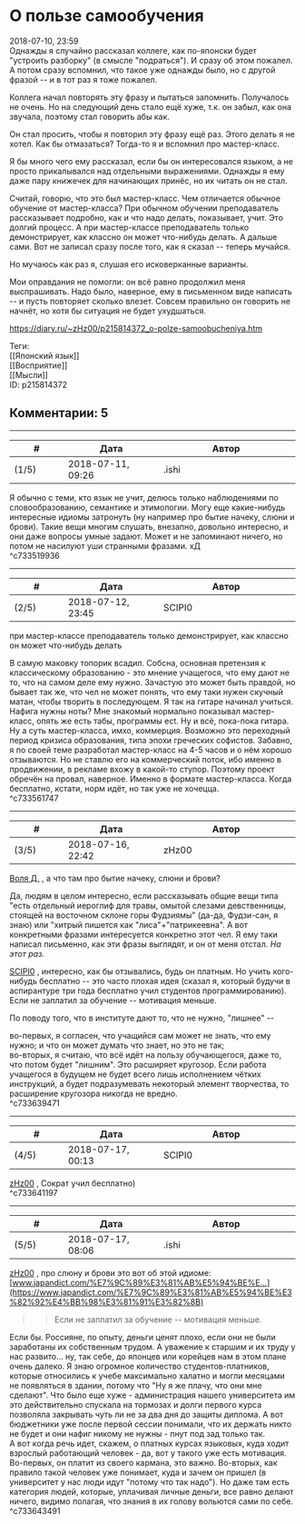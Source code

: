 О пользе самообучения
=====================

  
2018-07-10, 23:59  
 Однажды я случайно рассказал коллеге, как по-японски будет "устроить разборку" (в смысле "подраться"). И сразу об этом пожалел. А потом сразу вспомнил, что такое уже однажды было, но с другой фразой -- и в тот раз я тоже пожалел.   
   
 Коллега начал повторять эту фразу и пытаться запомнить. Получалось не очень. Но на следующий день стало ещё хуже, т.к. он забыл, как она звучала, поэтому стал говорить абы как.   
   
 Он стал просить, чтобы я повторил эту фразу ещё раз. Этого делать я не хотел. Как бы отмазаться? Тогда-то я и вспомнил про мастер-класс.   
   
 Я бы много чего ему рассказал, если бы он интересовался языком, а не просто прикалывался над отдельными выражениями. Однажды я ему даже пару книжечек для начинающих принёс, но их читать он не стал.   
   
 Считай, говорю, что это был мастер-класс. Чем отличается обычное обучение от мастер-класса? При обычном обучении преподаватель рассказывает подробно, как и что надо делать, показывает, учит. Это долгий процесс. А при мастер-классе преподаватель только демонстрирует, как классно он может что-нибудь делать. А дальше сами. Вот не записал сразу после того, как я сказал -- теперь мучайся.   
   
  Но мучаюсь как раз я, слушая его исковерканные варианты.    
   
 Мои оправдания не помогли: он всё равно продолжил меня выспрашивать. Надо было, наверное, ему в письменном виде написать -- и пусть повторяет сколько влезет. Совсем правильно он говорить не начнёт, но хотя бы ситуация не будет ухудшаться.   
  
<https://diary.ru/~zHz00/p215814372_o-polze-samoobucheniya.htm>  
  
Теги:  
[[Японский язык]]  
[[Восприятие]]  
[[Мысли]]  
ID: p215814372  


Комментарии: 5
--------------

  


---



|         #         |              Дата              |                     Автор                     |           ID           |
| --- | --- | --- | --- |
| (1/5) | 2018-07-11, 09:26 | .ishi | c733519936 |

  
 Я обычно с теми, кто язык не учит, делюсь только наблюдениями по словообразованию, семантике и этимологии. Могу еще какие-нибудь интересные идиомы затронуть (ну например про бытие начеку, слюни и брови). Такие вещи многим слушать, внезапно, довольно интересно, и они даже вопросы умные задают. Может и не запоминают ничего, но потом не насилуют уши странными фразами. хД   
 ^c733519936

---



|         #         |              Дата              |                     Автор                     |           ID           |
| --- | --- | --- | --- |
| (2/5) | 2018-07-12, 23:45 | SCIPI0 | c733561747 |

  
  при мастер-классе преподаватель только демонстрирует, как классно он может что-нибудь делать    
   
 В самую маковку топорик всадил. Собсна, основная претензия к классическому образованию - это мнение учащегося, что ему дают не то, что на самом деле ему нужно. Зачастую это может быть правдой, но бывает так же, что чел не может понять, что ему таки нужен скучный матан, чтобы творить в последующем. Я так на гитаре начинал учиться. Нафига нужны ноты? Мне знакомый нормально показывал мастер-класс, опять же есть табы, программы ect. Ну и всё, пока-пока гитара. Ну а суть мастер-класса, имхо, коммерция. Возможно это переходный период кризиса образования, типа эпохи греческих софистов. Забавно, я по своей теме разработал мастер-класс на 4-5 часов и о нём хорошо отзываются. Но не ставлю его на коммерческий поток, ибо именно в продвижении, в рекламе вхожу в какой-то ступор. Поэтому проект обречён на провал, наверное. Именно в формате мастер-класса. Когда бесплатно, кстати, норм идёт, но так уже не хочецца.   
 ^c733561747

---



|         #         |              Дата              |                     Автор                     |           ID           |
| --- | --- | --- | --- |
| (3/5) | 2018-07-16, 22:42 | zHz00 | c733639471 |

  
  [Воля Д.](http://willD.diary.ru "Лыбродыбро.")  , а что там про бытие начеку, слюни и брови?   
   
 Да, людям в целом интересно, если рассказывать общие вещи типа "есть отдельный иероглиф для травы, омытой слезами девственницы, стоящей на восточном склоне горы Фудзиямы" (да-да, Фудзи-сан, я знаю) или "хитрый пишется как "лиса"+"патрикеевна". А вот конкретными фразами интересуется конкретно этот чел. Я ему таки написал письменно, как эти фразы выглядят, и он от меня отстал.  *На этот раз.*    
   
  [SCIPI0](http://demosthenes.diary.ru "Тускуланские беседы")  , интересно, как бы отзывались, будь он платным. Но учить кого-нибудь бесплатно -- это часто плохая идея (сказал я, который будучи в аспирантуре три года бесплатно учил студентов программированию). Если не заплатил за обучение -- мотивация меньше.   
   
 По поводу того, что в институте дают то, что не нужно, "лишнее" --   
   
 во-первых, я согласен, что учащийся сам может не знать, что ему нужно; и что он может думать что знает, но это не так;   
 во-вторых, я считаю, что всё идёт на пользу обучающегося, даже то, что потом будет "лишним". Это расширяет кругозор. Если работа учащегося в будущем не будет всего лишь исполнением чётких инструкций, а будет подразумевать некоторый элемент творчества, то расширение кругозора никогда не вредно.   
 ^c733639471

---



|         #         |              Дата              |                     Автор                     |           ID           |
| --- | --- | --- | --- |
| (4/5) | 2018-07-17, 00:13 | SCIPI0 | c733641197 |

  
  [zHz00](https://zHz00.diary.ru "Untitled")  , Сократ учил бесплатно)   
 ^c733641197

---



|         #         |              Дата              |                     Автор                     |           ID           |
| --- | --- | --- | --- |
| (5/5) | 2018-07-17, 08:06 | .ishi | c733643491 |

  
  [zHz00](https://zHz00.diary.ru "Untitled")  , про слюну и брови это вот об этой идиоме:   
  [www.japandict.com/%E7%9C%89%E3%81%AB%E5%94%BE%E...](https://www.japandict.com/%E7%9C%89%E3%81%AB%E5%94%BE%E3%82%92%E4%BB%98%E3%81%91%E3%82%8B)    
   
 >> Если не заплатил за обучение -- мотивация меньше.   
   
 Если бы. Россияне, по опыту, деньги ценят плохо, если они не были заработаны их собственным трудом. А уважение к старшим и их труду у нас развито... ну, так себе, до японцев или корейцев нам в этом плане очень далеко. Я знаю огромное количество студентов-платников, которые относились к учебе максимально халатно и могли месяцами не появляться в здании, потому что "Ну я же плачу, что они мне сделают". Что было еще хуже - администрация нашего университета им это действительно спускала на тормозах и долги первого курса позволяла закрывать чуть ли не за два дня до защиты диплома. А вот бюджетники уже после первой сессии понимали, что их держать никто не будет и они нафиг никому не нужны - пнут под зад только так.   
 А вот когда речь идет, скажем, о платных курсах языковых, куда ходит взрослый работающий человек - да, вот у такого уже есть мотивация. Во-первых, он платит из своего кармана, это важно. Во-вторых, как правило такой человек уже понимает, куда и зачем он пришел (в университет у нас люди идут "потому что так надо"). Но даже там есть категория людей, которые, уплачивая личные деньги, все равно делают ничего, видимо полагая, что знания в их голову вольются сами по себе.   
 ^c733643491